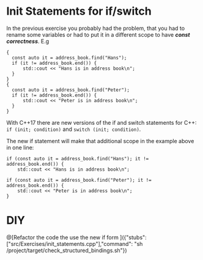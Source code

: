 # Init Statements for if/switch

In the previous exercise you probably had the problem, that you had to rename
some variables or had to put it in a different scope to have ___const correctness___. E.g
```
{
  const auto it = address_book.find("Hans");
  if (it != address_book.end()) {
      std::cout << "Hans is in address book\n";
  }
}
{
  const auto it = address_book.find("Peter");
  if (it != address_book.end()) {
      std::cout << "Peter is in address book\n";
  }
}   
```

With C++17 there are new versions of the if and switch statements for C++: `if (init; condition)` and `switch (init; condition)`.

The new if statement will make that additional scope in the example above in one line:  
```
if (const auto it = address_book.find("Hans"); it != address_book.end()) {
    std::cout << "Hans is in address book\n";

if (const auto it = address_book.find("Peter"); it != address_book.end()) {
    std::cout << "Peter is in address book\n";
}
```

# DIY

@[Refactor the code the use the new if form ]({"stubs": ["src/Exercises/init_statements.cpp"],"command": "sh /project/target/check_structured_bindings.sh"})
